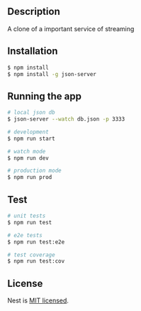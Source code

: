 ## Description

A clone of a important service of streaming

## Installation

```bash
$ npm install
$ npm install -g json-server
```

## Running the app

```bash
# local json db
$ json-server --watch db.json -p 3333

# development
$ npm run start

# watch mode
$ npm run dev

# production mode
$ npm run prod
```

## Test

```bash
# unit tests
$ npm run test

# e2e tests
$ npm run test:e2e

# test coverage
$ npm run test:cov
```

## License

Nest is [MIT licensed](LICENSE).
